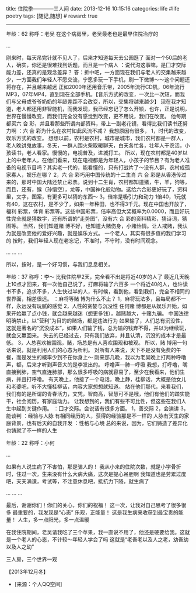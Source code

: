 title: 住院季————三人间
date: 2013-12-16 10:15:16
categories: life #life poetry
tags: [随记,随想]  # <!--more-->
reward: true

---

年龄：62
称呼：老吴
在这个病房里，老吴最老也是最早住院治疗的

...

<!--more-->

刚来时，每天吊完针就不见人了，后来才知道每天去公园逛了
面对一个50后的老人，确实，你还是很难找到话题，而且是一个病人
：说代沟这事嘛，是囗才交际能力差，还真的是观念差异？
答：折中吧，一方面现在我们与老人的交集越来越少，一方面我们年轻人不愿交流，宁愿多玩一下手机，刷一下微博～～这个问题还将存在，并且越来越远
正如2000年还用音乐带，2005年流行CD机，06年流行MP3，07年MP4，直到现在全部手机。【音乐方式的改变，一次比一次短，而我们与父母或爷爷奶奶的年龄差距不会改变，所以，交集将越来越少】
现在我才知道，老人都还用非智能机，而我发现，我已经忘记了怎么开锁，也许，正是说明，世界在慢慢改变，而我们完全没有感觉到改变，更不用说，我们在改变。
他每期都买六 合 彩，并且看那些所谓内部资料，带上一副老花镜，看得比我们读书还努力啊
：六 合 彩为什么在农村如此风流不减？
我想原因有很多，
1，时代的改变，娱乐方式的改变。
想想以前，农村是农村，城市是城市，我们农村都是一群人，老人晚讲鬼故事，冬天，一群人围火柴取暖聊天，白天各忙各，壮年人干农活，小孩读书，老人看家。慢慢的，电视普及，进城打工。
所以，现在农村都是40岁以上的中老年人，在他们看来，现在电视都是为年轻人，小孩子的节目？有为老人准备的电视节目吗？其实老一代的，能看懂的，只有打战片了～没有人群，农村成孤家寡人，娱乐在哪？
2，六 合 彩巧用中国传统的十二生肖
六 合 彩是从香港传过来的，那时中国大陆还禁止彩票。说到十二生肖，农村都知道猪，牛，羊，狗等，而且，还有，猴（孙悟空），龙等，中国神化般动物。这给六合彩更好玩了，资料里，文字，图案，有更多可以猜的东西～
3，倍率是吸引力和动力
1倍40，1元就有40，这在农村，是不少了，如果一年种田，也不得3千元。现在中国也开放了，福利 彩票，体育 彩票等。这些中国彩票，倍率高但大奖概率为0.0000，而且好玩性完全就是猜数字，还有所谓的“走势图”，没有六 合 彩的资料精彩，猜诗词，猜图等。
当然，我们知道赌 博不好，也知道大赌伤身，小赌怡情。让人戒赌，我认为就是改变他的爱好兴趣，就是娱乐方式。
一个老人，其实有很多值的我们学习的
按时，我们年轻人现在老忘记，不准时，不守时，没有时间观念。

...
...
...

所以，按时，是一个好习惯，与我们息息相关。






年龄：37
称呼：李～
比我住院早2天，完全看不出是将近40岁的人了
最近几天晚上10点才回来，有一次他自己说了，打麻将输了六百多
一个将近40的人，也许读书不多，追求不多，人生快过半的人，有时候，看到他，看到我们，完全不相同的世界面，相差很远。
：麻将等赌 博为什么不止？
1，麻将玩法多，且每局都不一样，永远没有玩腻的感觉
2，人性的贪婪与沉没性
任何赌 博都是从娱乐开始，如果开始赢了点小钱，就会越来越迷（想更多钱），越赌越大，十赌九骗。
中国法律明确禁止，以“营利”为目的的赌场，都是违法行为
如果输了，人们总有沉没性，这就是著名的“沉没成本”，如果人们输了钱，总为输的钱弃不得，并以为继续玩，就会又赢回来。
失去的已经过去，只有我们放弃，并且认清，沉没的成本才是最低。
3，人总喜欢被围观，赌，场总是有人喜欢围观和被观。
所以，赌 博用一句话来说，就是利用人们的心态为所利。
对所有人来说，天下不是没有免费的午餐，而是发生的概率少到不在你身上～
刚来那几晚，我以为老吴晚上打两种呼噜声，额，后来才听到声音大的是李发出的。
呼噜声—肺—呼吸
我想，打呼噜，嘴直接到肺，空气直连肺部，那么很多呼吸的病就容易了，至少在我看来，他们生病，并且打呼噜。
有天晚上，他接了一个电话，晚上静，桂柳话，大概是他女儿和老婆吧，听不大懂桂柳话，内容大家想想就知道。
站在他们那代，来看我们，我们有的是所谓的青春活力，文凭，智商高，智慧可不是哦，他们有他们的踏实能干，社会阅历，有家庭动力。
让我想到的，我们有些不可比性，但这些在我们人生中起到关键作用。
：囗才交际。会说话有很多方面。
1，善交际
2，会演讲
3，能谈判
：经验与人脉
有相同经历的人，获得的经验那是不一样的
人脉有天生的家庭背景，也有后天的自我开发
：性格与心境
总的来说，因为，它们铸造了差异化
也铸就了不一样的人生



年龄：22
称呼：小何

...

如果有人说生病了不害怕，那是骗人的！
我从小来的住院次数，就是小学骨折时，住过一次，生来没有什么大病大痛，这次是提心吊胆啊
我知道也是劳累过度吧，天天满课，考试等，不注意休息吧，抵抗力下降，就生病了

...
...
...

最后，谢谢你们！你们的关心，你们的祝福！
这一次，让我对自己思考了很多很多
最重要的，我发现是“心态”
乐观，正能量！
这是我生病来收获到最宝贵的能量！
人生，多一点阳光，多一点温暖

在我住院期间，老吴请我吃了三个苹果，我一直说不用了，他还是硬要给我。这就是一个老人的心态，不计较～年轻人学会了吗
这就是“老吾老以及人之老，幼吾幼以及人之幼”



三人房，三个世界一观

【2013年12月冬】

- [来源：个人QQ空间]